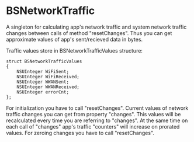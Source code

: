 BSNetworkTraffic
================

A singleton for calculating app's network traffic and system network traffic changes between calls of method "resetChanges". Thus you can get approximate values of app's sent/recieved data in bytes.

Traffic values store in BSNetworkTrafficValues structure:
```objc
struct BSNetworkTrafficValues
{
    NSUInteger WiFiSent;
    NSUInteger WiFiReceived;
    NSUInteger WWANSent;
    NSUInteger WWANReceived;
    NSUInteger errorCnt;
};
```

For initialization you have to call "resetChanges".
Current values of network traffic changes you can get from property "changes". This values will be recalculated every time you are referring to "changes". 
At the same time on each call of "changes" app's traffic "counters" will increase on prorated values.
For zeroing changes you have to call "resetChanges".
